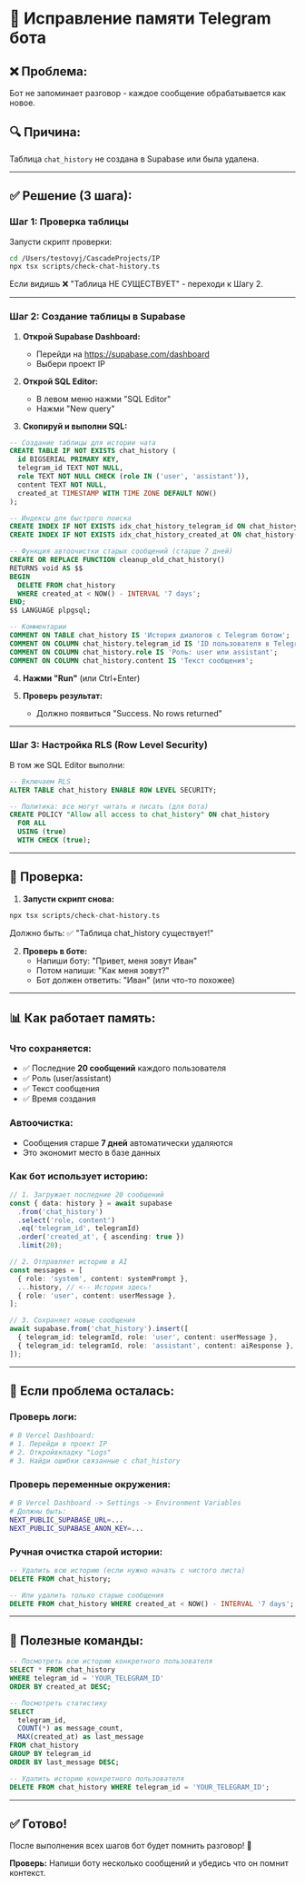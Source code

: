 # 🤖 Исправление памяти Telegram бота

## ❌ Проблема:
Бот не запоминает разговор - каждое сообщение обрабатывается как новое.

## 🔍 Причина:
Таблица `chat_history` не создана в Supabase или была удалена.

---

## ✅ Решение (3 шага):

### **Шаг 1: Проверка таблицы**

Запусти скрипт проверки:

```bash
cd /Users/testovyj/CascadeProjects/IP
npx tsx scripts/check-chat-history.ts
```

Если видишь ❌ "Таблица НЕ СУЩЕСТВУЕТ" - переходи к Шагу 2.

---

### **Шаг 2: Создание таблицы в Supabase**

1. **Открой Supabase Dashboard:**
   - Перейди на https://supabase.com/dashboard
   - Выбери проект IP

2. **Открой SQL Editor:**
   - В левом меню нажми "SQL Editor"
   - Нажми "New query"

3. **Скопируй и выполни SQL:**

```sql
-- Создание таблицы для истории чата
CREATE TABLE IF NOT EXISTS chat_history (
  id BIGSERIAL PRIMARY KEY,
  telegram_id TEXT NOT NULL,
  role TEXT NOT NULL CHECK (role IN ('user', 'assistant')),
  content TEXT NOT NULL,
  created_at TIMESTAMP WITH TIME ZONE DEFAULT NOW()
);

-- Индексы для быстрого поиска
CREATE INDEX IF NOT EXISTS idx_chat_history_telegram_id ON chat_history(telegram_id);
CREATE INDEX IF NOT EXISTS idx_chat_history_created_at ON chat_history(created_at);

-- Функция автоочистки старых сообщений (старше 7 дней)
CREATE OR REPLACE FUNCTION cleanup_old_chat_history()
RETURNS void AS $$
BEGIN
  DELETE FROM chat_history 
  WHERE created_at < NOW() - INTERVAL '7 days';
END;
$$ LANGUAGE plpgsql;

-- Комментарии
COMMENT ON TABLE chat_history IS 'История диалогов с Telegram ботом';
COMMENT ON COLUMN chat_history.telegram_id IS 'ID пользователя в Telegram';
COMMENT ON COLUMN chat_history.role IS 'Роль: user или assistant';
COMMENT ON COLUMN chat_history.content IS 'Текст сообщения';
```

4. **Нажми "Run"** (или Ctrl+Enter)

5. **Проверь результат:**
   - Должно появиться "Success. No rows returned"

---

### **Шаг 3: Настройка RLS (Row Level Security)**

В том же SQL Editor выполни:

```sql
-- Включаем RLS
ALTER TABLE chat_history ENABLE ROW LEVEL SECURITY;

-- Политика: все могут читать и писать (для бота)
CREATE POLICY "Allow all access to chat_history" ON chat_history
  FOR ALL
  USING (true)
  WITH CHECK (true);
```

---

## 🧪 Проверка:

1. **Запусти скрипт снова:**
```bash
npx tsx scripts/check-chat-history.ts
```

Должно быть: ✅ "Таблица chat_history существует!"

2. **Проверь в боте:**
   - Напиши боту: "Привет, меня зовут Иван"
   - Потом напиши: "Как меня зовут?"
   - Бот должен ответить: "Иван" (или что-то похожее)

---

## 📊 Как работает память:

### **Что сохраняется:**
- ✅ Последние **20 сообщений** каждого пользователя
- ✅ Роль (user/assistant)
- ✅ Текст сообщения
- ✅ Время создания

### **Автоочистка:**
- Сообщения старше **7 дней** автоматически удаляются
- Это экономит место в базе данных

### **Как бот использует историю:**
```typescript
// 1. Загружает последние 20 сообщений
const { data: history } = await supabase
  .from('chat_history')
  .select('role, content')
  .eq('telegram_id', telegramId)
  .order('created_at', { ascending: true })
  .limit(20);

// 2. Отправляет историю в AI
const messages = [
  { role: 'system', content: systemPrompt },
  ...history, // <-- История здесь!
  { role: 'user', content: userMessage },
];

// 3. Сохраняет новые сообщения
await supabase.from('chat_history').insert([
  { telegram_id: telegramId, role: 'user', content: userMessage },
  { telegram_id: telegramId, role: 'assistant', content: aiResponse },
]);
```

---

## 🔧 Если проблема осталась:

### **Проверь логи:**
```bash
# В Vercel Dashboard:
# 1. Перейди в проект IP
# 2. Откройвкладку "Logs"
# 3. Найди ошибки связанные с chat_history
```

### **Проверь переменные окружения:**
```bash
# В Vercel Dashboard -> Settings -> Environment Variables
# Должны быть:
NEXT_PUBLIC_SUPABASE_URL=...
NEXT_PUBLIC_SUPABASE_ANON_KEY=...
```

### **Ручная очистка старой истории:**
```sql
-- Удалить всю историю (если нужно начать с чистого листа)
DELETE FROM chat_history;

-- Или удалить только старые сообщения
DELETE FROM chat_history WHERE created_at < NOW() - INTERVAL '7 days';
```

---

## 📝 Полезные команды:

```sql
-- Посмотреть всю историю конкретного пользователя
SELECT * FROM chat_history 
WHERE telegram_id = 'YOUR_TELEGRAM_ID'
ORDER BY created_at DESC;

-- Посмотреть статистику
SELECT 
  telegram_id,
  COUNT(*) as message_count,
  MAX(created_at) as last_message
FROM chat_history
GROUP BY telegram_id
ORDER BY last_message DESC;

-- Удалить историю конкретного пользователя
DELETE FROM chat_history WHERE telegram_id = 'YOUR_TELEGRAM_ID';
```

---

## ✅ Готово!

После выполнения всех шагов бот будет помнить разговор! 🎉

**Проверь:** Напиши боту несколько сообщений и убедись что он помнит контекст.
